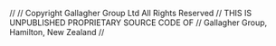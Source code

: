 //
//         Copyright Gallagher Group Ltd All Rights Reserved
//             THIS IS UNPUBLISHED PROPRIETARY SOURCE CODE OF
//                Gallagher Group, Hamilton, New Zealand
//
